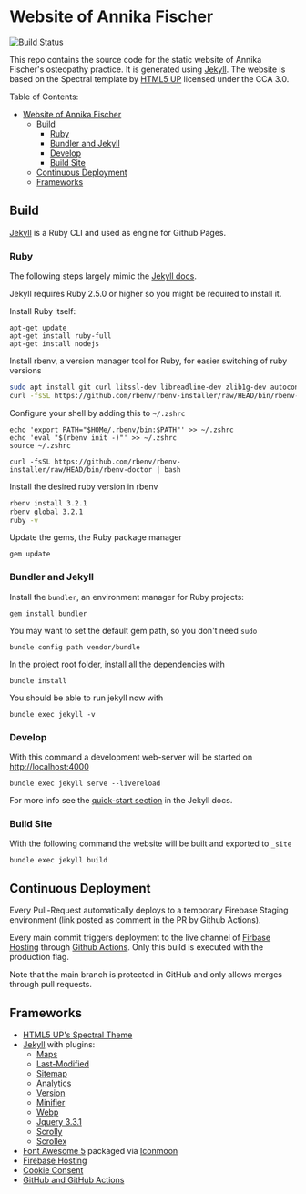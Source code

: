 # Website of Annika Fischer

[![Build Status](https://github.com/jinhoffen/website-fischer-osteopathie/actions/workflows/build_deploy.yml/badge.svg)](https://github.com/jinhoffen/website-fischer-osteopathie/actions)

This repo contains the source code for the static website of Annika Fischer's osteopathy practice.
It is generated using [Jekyll](https://jekyllrb.com).
The website is based on the Spectral template by [HTML5 UP](https://html5up.net) licensed under the CCA 3.0.

Table of Contents:

- [Website of Annika Fischer](#website-of-annika-fischer)
  - [Build](#build)
    - [Ruby](#ruby)
    - [Bundler and Jekyll](#bundler-and-jekyll)
    - [Develop](#develop)
    - [Build Site](#build-site)
  - [Continuous Deployment](#continuous-deployment)
  - [Frameworks](#frameworks)

## Build

[Jekyll](https://jekyllrb.com) is a Ruby CLI and used as engine for Github Pages.

### Ruby

The following steps largely mimic the [Jekyll docs](https://jekyllrb.com/docs/installation/macos/).

Jekyll requires Ruby 2.5.0 or higher so you might be required to install it.

Install Ruby itself:

    apt-get update
    apt-get install ruby-full
    apt-get install nodejs

Install rbenv, a version manager tool for Ruby, for easier switching of ruby versions

```bash
sudo apt install git curl libssl-dev libreadline-dev zlib1g-dev autoconf bison build-essential libyaml-dev libreadline-dev libncurses5-dev libffi-dev libgdbm-dev
curl -fsSL https://github.com/rbenv/rbenv-installer/raw/HEAD/bin/rbenv-installer | bash
```

Configure your shell by adding this to `~/.zshrc`

```
echo 'export PATH="$HOMe/.rbenv/bin:$PATH"' >> ~/.zshrc
echo 'eval "$(rbenv init -)"' >> ~/.zshrc
source ~/.zshrc

curl -fsSL https://github.com/rbenv/rbenv-installer/raw/HEAD/bin/rbenv-doctor | bash
```

Install the desired ruby version in rbenv

```bash
rbenv install 3.2.1
rbenv global 3.2.1
ruby -v
```

Update the gems, the Ruby package manager

    gem update


### Bundler and Jekyll

Install the `bundler`, an environment manager for Ruby projects:

    gem install bundler

You may want to set the default gem path, so you don't need `sudo`

    bundle config path vendor/bundle
    
In the project root folder, install all the dependencies with

    bundle install

You should be able to run jekyll now with

    bundle exec jekyll -v

### Develop

With this command a development web-server will be started on [http://localhost:4000](http://localhost:4000)

    bundle exec jekyll serve --livereload

For more info see the [quick-start section](https://jekyllrb.com/docs/quickstart/) in the Jekyll docs.

### Build Site

With the following command the website will be built and exported to `_site`

    bundle exec jekyll build

## Continuous Deployment

Every Pull-Request automatically deploys to a temporary Firebase Staging environment (link posted as comment in the PR by Github Actions).

Every main commit triggers deployment to the live channel of [Firbase Hosting](https://website-justus-inhoffen.web.app) through [Github Actions](https://github.com/jinhoffen/website-justus-inhoffen/actions).
Only this build is executed with the production flag.

Note that the main branch is protected in GitHub and only allows merges through pull requests.

## Frameworks

* [HTML5 UP's Spectral Theme](https://github.com/arkadianriver/spectral)
* [Jekyll](https://jekyllrb.com/) with plugins:
  * [Maps](https://github.com/ayastreb/jekyll-maps)
  * [Last-Modified](https://github.com/gjtorikian/jekyll-last-modified-at)
  * [Sitemap](https://github.com/jekyll/jekyll-sitemap)
  * [Analytics](https://github.com/hendrikschneider/jekyll-analytics)
  * [Version](https://github.com/rob-murray/jekyll-version-plugin)
  * [Minifier](https://github.com/digitalsparky/jekyll-minifier)
  * [Webp](https://github.com/sverrirs/jekyll-webp)
  * [Jquery 3.3.1](https://jquery.com/)
  * [Scrolly](https://github.com/Victa/scrolly)
  * [Scrollex](https://github.com/ajlkn/jquery.scrollex)
* [Font Awesome 5](https://fontawesome.com/) packaged via [Iconmoon](https://icomoon.io)
* [Firebase Hosting](https://firebase.google.com/docs/hosting/)
* [Cookie Consent](https://www.osano.com/cookieconsent)
* [GitHub and GitHub Actions](https://www.github.com)